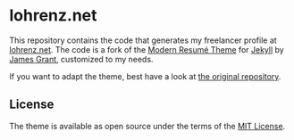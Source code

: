 # lohrenz.net

This repository contains the code that generates my freelancer profile at [lohrenz.net](https://lohrenz.net). The code is a fork of the [Modern Resumé Theme](https://github.com/sproogen/modern-resume-theme) for [Jekyll](https://jekyllrb.com/) by [James Grant](http://www.jameswgrant.co.uk/), customized to my needs.

If you want to adapt the theme, best have a look at [the original repository](https://github.com/sproogen/modern-resume-theme).

## License

The theme is available as open source under the terms of the [MIT License](https://opensource.org/licenses/MIT).
